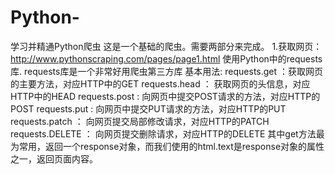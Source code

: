 # Python-
学习并精通Python爬虫
这是一个基础的爬虫。需要两部分来完成。
1.获取网页：http://www.pythonscraping.com/pages/page1.html 使用Python中的requests库.
requests库是一个非常好用爬虫第三方库
基本用法:
requests.get ：获取网页的主要方法，对应HTTP中的GET
requests.head ： 获取网页的头信息，对应HTTP中的HEAD
requests.post : 向网页中提交POST请求的方法，对应HTTP的POST
requests.put : 向网页中提交PUT请求的方法，对应HTTP的PUT
requests.patch ： 向网页提交局部修改请求，对应HTTP的PATCH
requests.DELETE ： 向网页提交删除请求，对应HTTP的DELETE
其中get方法最为常用，返回一个response对象，而我们使用的html.text是response对象的属性之一，返回页面内容。
